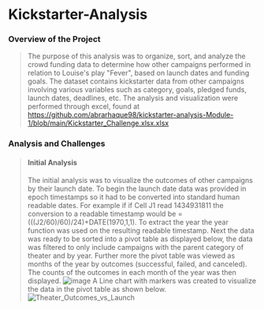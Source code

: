 # Kickstarter-Analysis
### Overview of the Project

>The purpose of this analysis was to organize, sort, and analyze the crowd funding data to determine how other campaigns performed in relation to Louise's play "Fever", based on launch dates and funding goals. The dataset contains kickstarter data from other campaigns involving various variables such as category, goals, pledged funds, launch dates, deadlines, etc. The analysis and visualization were performed through excel, found at https://github.com/abrarhaque98/kickstarter-analysis-Module-1/blob/main/Kickstarter_Challenge.xlsx.xlsx

### Analysis and Challenges

> #### **Initial Analysis**
> The initial analysis was to visualize the outcomes of other campaigns by their launch date. To begin the launch date data was provided in epoch timestamps so it had to be converted into standard human readable dates. For example if if Cell J1 read 1434931811 the conversion to a readable timestamp would be =(((J2/60)/60)/24)+DATE(1970,1,1). To extract the year the year function was used on the resulting readable timestamp. 
> Next the data was ready to be sorted into a pivot table as displayed below, the data was filtered to only include campaigns with the parent category of theater and by year. Further more the pivot table was viewed as months of the year by outcomes (successful, failed, and canceled). The counts of the outcomes in each month of the year was then displayed.
![image](https://user-images.githubusercontent.com/85713568/131398225-78ccb86c-33ec-4e1f-a319-f8876ff4562b.png)
> A Line chart with markers was created to visualize the data in the pivot table as shown below. 
> ![Theater_Outcomes_vs_Launch](https://user-images.githubusercontent.com/85713568/131399752-e87a1d78-a468-45c3-b36c-d7f9f00fafb4.png)


